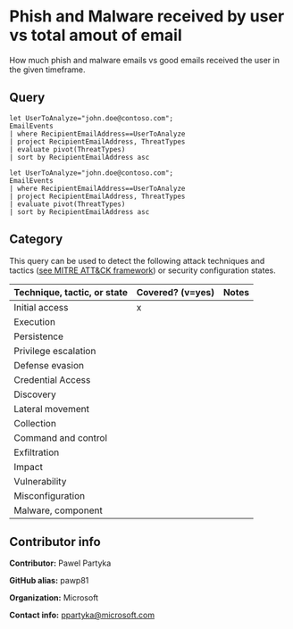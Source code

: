
# Phish and Malware received by user vs total amout of email

How much phish and malware emails vs good emails received the user in the given timeframe.

## Query

```
let UserToAnalyze="john.doe@contoso.com";
EmailEvents
| where RecipientEmailAddress==UserToAnalyze
| project RecipientEmailAddress, ThreatTypes
| evaluate pivot(ThreatTypes)
| sort by RecipientEmailAddress asc

let UserToAnalyze="john.doe@contoso.com";
EmailEvents
| where RecipientEmailAddress==UserToAnalyze
| project RecipientEmailAddress, ThreatTypes
| evaluate pivot(ThreatTypes)
| sort by RecipientEmailAddress asc
```
## Category

This query can be used to detect the following attack techniques and tactics ([see MITRE ATT&CK framework](https://attack.mitre.org/)) or security configuration states.

| Technique, tactic, or state | Covered? (v=yes) | Notes |
|------------------------|----------|-------|
| Initial access | x |  |
| Execution |  |  |
| Persistence |  |  | 
| Privilege escalation |  |  |
| Defense evasion |  |  | 
| Credential Access |  |  | 
| Discovery |  |  | 
| Lateral movement |  |  | 
| Collection |  |  | 
| Command and control |  |  | 
| Exfiltration |  |  | 
| Impact |  |  |
| Vulnerability |  |  |
| Misconfiguration |  |  |
| Malware, component |  |  |


## Contributor info

**Contributor:** Pawel Partyka

**GitHub alias:** pawp81

**Organization:** Microsoft

**Contact info:** ppartyka@microsoft.com
